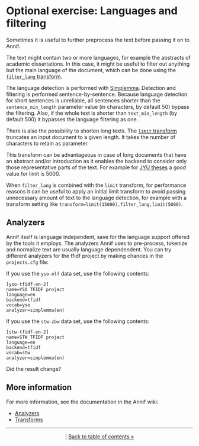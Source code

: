 # Optional exercise: Languages and filtering
Sometimes it is useful to further preprocess the text before passing it on to Annif.

The text might contain two or more languages, for example the abstracts of academic dissertations.
In this case, it might be useful to filter out anything but the main language of the document, which can be done using the [`filter_lang` transform](https://github.com/NatLibFi/Annif/wiki/Transforms#filter_lang-transform).

The language detection is performed with [Simplemma](https://github.com/adbar/simplemma). Detection and filtering is performed sentence-by-sentence. Because language detection for short sentences is unreliable, all sentences shorter than the `sentence_min_length` parameter value (in characters, by default 50) bypass the filtering. Also, if the whole text is shorter than `text_min_length` (by default 500) it bypasses the language filtering as one. 

There is also the possibility to shorten long texts. The [`limit` transform](https://github.com/NatLibFi/Annif/wiki/Transforms#limit-transform) truncates an input document to a given length. It takes the number of characters to retain as parameter. 

This transform can be advantageous in case of long documents that have an abstract and/or introduction as it enables the backend to consider only those representative parts of the text. For example for [JYU theses](https://github.com/NatLibFi/Annif-corpora/tree/master/fulltext/jyu-theses) a good value for limit is 5000.

When `filter_lang` is combined with the `limit` transform, for performance reasons it can be useful to apply an initial limit transform to avoid passing unnecessary amount of text to the language detection, for example with a transform setting like `transform=limit(15000),filter_lang,limit(5000)`.

## Analyzers
Annif itself is language independent, save for the language support offered by the tools it employs. The analyzers Annif uses to pre-process, tokenize and normalize text are usually language dependendent.
You can try different analyzers for the tfidf project by making chances in the `projects.cfg` file:

If you use the `yso-nlf` data set, use the following contents:

    [yso-tfidf-en-2]
    name=YSO TFIDF project
    language=en
    backend=tfidf
    vocab=yso
    analyzer=simplemma(en)

If you use the `stw-zbw` data set, use the following contents:

    [stw-tfidf-en-2]
    name=STW TFIDF project
    language=en
    backend=tfidf
    vocab=stw
    analyzer=simplemma(en)
    
Did the result change?

## More information

For more information, see the documentation in the Annif wiki:

* [Analyzers](https://github.com/NatLibFi/Annif/wiki/Analyzers)
* [Transforms](https://github.com/NatLibFi/Annif/wiki/Transforms)

---
<p align="center">
|
<a href="/exercises/README.md">Back to table of contents »</a>
</p>
